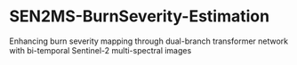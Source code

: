 # SEN2MS-BurnSeverity-Estimation
Enhancing burn severity mapping through dual-branch transformer network with bi-temporal Sentinel-2 multi-spectral images
